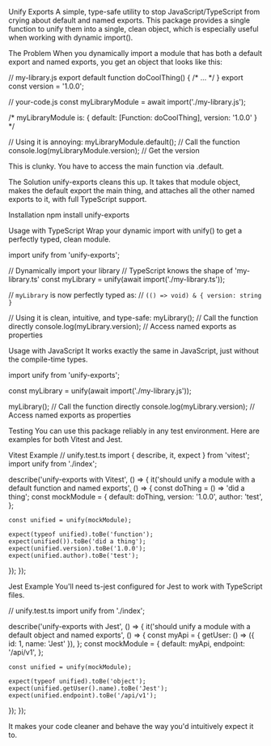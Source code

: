 Unify Exports
A simple, type-safe utility to stop JavaScript/TypeScript from crying about default and named exports. This package provides a single function to unify them into a single, clean object, which is especially useful when working with dynamic import().

The Problem
When you dynamically import a module that has both a default export and named exports, you get an object that looks like this:

// my-library.js
export default function doCoolThing() { /* ... */ }
export const version = '1.0.0';

// your-code.js
const myLibraryModule = await import('./my-library.js');

/*
myLibraryModule is:
{
  default: [Function: doCoolThing],
  version: '1.0.0'
}
*/

// Using it is annoying:
myLibraryModule.default(); // Call the function
console.log(myLibraryModule.version); // Get the version

This is clunky. You have to access the main function via .default.

The Solution
unify-exports cleans this up. It takes that module object, makes the default export the main thing, and attaches all the other named exports to it, with full TypeScript support.

Installation
npm install unify-exports

Usage with TypeScript
Wrap your dynamic import with unify() to get a perfectly typed, clean module.

import unify from 'unify-exports';

// Dynamically import your library
// TypeScript knows the shape of 'my-library.ts'
const myLibrary = unify(await import('./my-library.ts'));

// `myLibrary` is now perfectly typed as:
// `(() => void) & { version: string }`

// Using it is clean, intuitive, and type-safe:
myLibrary(); // Call the function directly
console.log(myLibrary.version); // Access named exports as properties

Usage with JavaScript
It works exactly the same in JavaScript, just without the compile-time types.

import unify from 'unify-exports';

const myLibrary = unify(await import('./my-library.js'));

myLibrary(); // Call the function directly
console.log(myLibrary.version); // Access named exports as properties

Testing
You can use this package reliably in any test environment. Here are examples for both Vitest and Jest.

Vitest Example
// unify.test.ts
import { describe, it, expect } from 'vitest';
import unify from './index';

describe('unify-exports with Vitest', () => {
  it('should unify a module with a default function and named exports', () => {
    const doThing = () => 'did a thing';
    const mockModule = {
      default: doThing,
      version: '1.0.0',
      author: 'test',
    };

    const unified = unify(mockModule);

    expect(typeof unified).toBe('function');
    expect(unified()).toBe('did a thing');
    expect(unified.version).toBe('1.0.0');
    expect(unified.author).toBe('test');
  });
});

Jest Example
You'll need ts-jest configured for Jest to work with TypeScript files.

// unify.test.ts
import unify from './index';

describe('unify-exports with Jest', () => {
  it('should unify a module with a default object and named exports', () => {
    const myApi = {
      getUser: () => ({ id: 1, name: 'Jest' }),
    };
    const mockModule = {
      default: myApi,
      endpoint: '/api/v1',
    };

    const unified = unify(mockModule);

    expect(typeof unified).toBe('object');
    expect(unified.getUser().name).toBe('Jest');
    expect(unified.endpoint).toBe('/api/v1');
  });
});

It makes your code cleaner and behave the way you'd intuitively expect it to.
